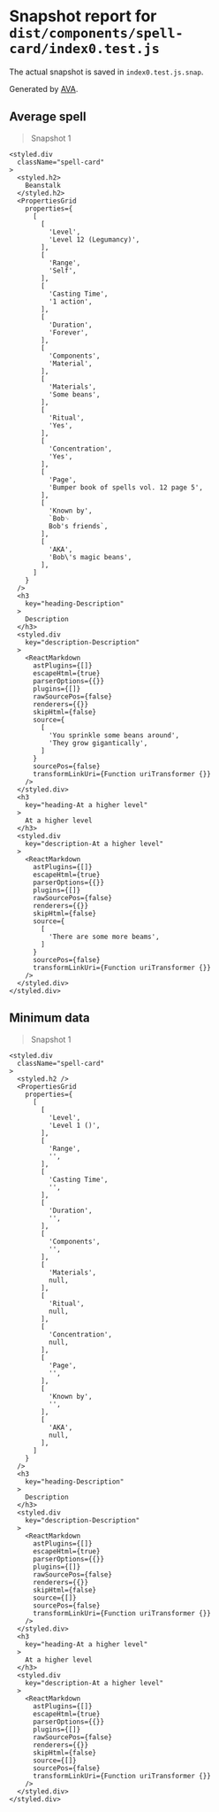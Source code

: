 # Snapshot report for `dist/components/spell-card/index0.test.js`

The actual snapshot is saved in `index0.test.js.snap`.

Generated by [AVA](https://ava.li).

## Average spell

> Snapshot 1

    <styled.div
      className="spell-card"
    >
      <styled.h2>
        Beanstalk
      </styled.h2>
      <PropertiesGrid
        properties={
          [
            [
              'Level',
              'Level 12 (Legumancy)',
            ],
            [
              'Range',
              'Self',
            ],
            [
              'Casting Time',
              '1 action',
            ],
            [
              'Duration',
              'Forever',
            ],
            [
              'Components',
              'Material',
            ],
            [
              'Materials',
              'Some beans',
            ],
            [
              'Ritual',
              'Yes',
            ],
            [
              'Concentration',
              'Yes',
            ],
            [
              'Page',
              'Bumper book of spells vol. 12 page 5',
            ],
            [
              'Known by',
              `Bob␊
              Bob's friends`,
            ],
            [
              'AKA',
              'Bob\'s magic beans',
            ],
          ]
        }
      />
      <h3
        key="heading-Description"
      >
        Description
      </h3>
      <styled.div
        key="description-Description"
      >
        <ReactMarkdown
          astPlugins={[]}
          escapeHtml={true}
          parserOptions={{}}
          plugins={[]}
          rawSourcePos={false}
          renderers={{}}
          skipHtml={false}
          source={
            [
              'You sprinkle some beans around',
              'They grow gigantically',
            ]
          }
          sourcePos={false}
          transformLinkUri={Function uriTransformer {}}
        />
      </styled.div>
      <h3
        key="heading-At a higher level"
      >
        At a higher level
      </h3>
      <styled.div
        key="description-At a higher level"
      >
        <ReactMarkdown
          astPlugins={[]}
          escapeHtml={true}
          parserOptions={{}}
          plugins={[]}
          rawSourcePos={false}
          renderers={{}}
          skipHtml={false}
          source={
            [
              'There are some more beams',
            ]
          }
          sourcePos={false}
          transformLinkUri={Function uriTransformer {}}
        />
      </styled.div>
    </styled.div>

## Minimum data

> Snapshot 1

    <styled.div
      className="spell-card"
    >
      <styled.h2 />
      <PropertiesGrid
        properties={
          [
            [
              'Level',
              'Level 1 ()',
            ],
            [
              'Range',
              '',
            ],
            [
              'Casting Time',
              '',
            ],
            [
              'Duration',
              '',
            ],
            [
              'Components',
              '',
            ],
            [
              'Materials',
              null,
            ],
            [
              'Ritual',
              null,
            ],
            [
              'Concentration',
              null,
            ],
            [
              'Page',
              '',
            ],
            [
              'Known by',
              '',
            ],
            [
              'AKA',
              null,
            ],
          ]
        }
      />
      <h3
        key="heading-Description"
      >
        Description
      </h3>
      <styled.div
        key="description-Description"
      >
        <ReactMarkdown
          astPlugins={[]}
          escapeHtml={true}
          parserOptions={{}}
          plugins={[]}
          rawSourcePos={false}
          renderers={{}}
          skipHtml={false}
          source={[]}
          sourcePos={false}
          transformLinkUri={Function uriTransformer {}}
        />
      </styled.div>
      <h3
        key="heading-At a higher level"
      >
        At a higher level
      </h3>
      <styled.div
        key="description-At a higher level"
      >
        <ReactMarkdown
          astPlugins={[]}
          escapeHtml={true}
          parserOptions={{}}
          plugins={[]}
          rawSourcePos={false}
          renderers={{}}
          skipHtml={false}
          source={[]}
          sourcePos={false}
          transformLinkUri={Function uriTransformer {}}
        />
      </styled.div>
    </styled.div>
